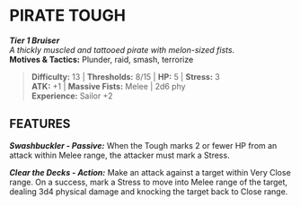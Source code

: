 ﻿# PIRATE TOUGH

***Tier 1 Bruiser***  
*A thickly muscled and tattooed pirate with melon-sized fists.*  
**Motives & Tactics:** Plunder, raid, smash, terrorize

> **Difficulty:** 13 | **Thresholds:** 8/15 | **HP:** 5 | **Stress:** 3  
> **ATK:** +1 | **Massive Fists:** Melee | 2d6 phy  
> **Experience:** Sailor +2

## FEATURES

***Swashbuckler - Passive:*** When the Tough marks 2 or fewer HP from an attack within Melee range, the attacker must mark a Stress.

***Clear the Decks - Action:*** Make an attack against a target within Very Close range. On a success, mark a Stress to move into Melee range of the target, dealing 3d4 physical damage and knocking the target back to Close range.
